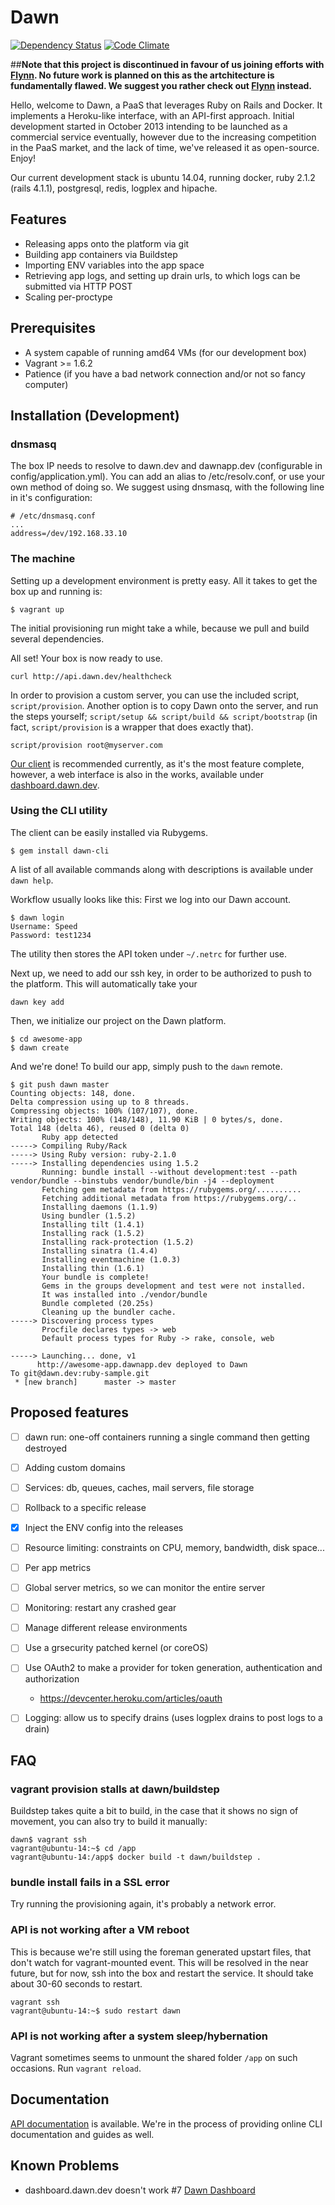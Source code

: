 Dawn
====
[![Dependency Status](https://gemnasium.com/dawn/dawn.svg)](https://gemnasium.com/dawn/dawn)
[![Code Climate](https://codeclimate.com/github/dawn/dawn.png)](https://codeclimate.com/github/dawn/dawn)

##**Note that this project is discontinued in favour of us joining efforts with [Flynn](https://github.com/flynn/flynn). No future work is planned on this as the artchitecture is fundamentally flawed. We suggest you rather check out [Flynn](http://flynn.io) instead.**

Hello, welcome to Dawn, a PaaS that leverages Ruby on Rails and Docker. It implements a Heroku-like interface,
with an API-first approach. Initial development started in October 2013 intending to be launched as a commercial
service eventually, however due to the increasing competition in the PaaS market, and the lack of time, we've
released it as open-source. Enjoy!

Our current development stack is ubuntu 14.04, running docker, ruby 2.1.2 (rails 4.1.1), postgresql, redis, logplex and hipache.


## Features

* Releasing apps onto the platform via git
* Building app containers via Buildstep
* Importing ENV variables into the app space
* Retrieving app logs, and setting up drain urls, to which logs can be submitted via HTTP POST
* Scaling per-proctype

## Prerequisites
* A system capable of running amd64 VMs (for our development box)
* Vagrant >= 1.6.2
* Patience (if you have a bad network connection and/or not so fancy computer)

## Installation (Development)

### dnsmasq
The box IP needs to resolve to dawn.dev and dawnapp.dev (configurable in config/application.yml). You can add an alias to
/etc/resolv.conf, or use your own method of doing so. We suggest using dnsmasq, with the following line
in it's configuration:

```
# /etc/dnsmasq.conf
...
address=/dev/192.168.33.10
```

### The machine

Setting up a development environment is pretty easy. All it takes to get the box up and running is:

```shell
$ vagrant up
```

The initial provisioning run might take a while, because we pull and build several dependencies.

All set! Your box is now ready to use.

```
curl http://api.dawn.dev/healthcheck
```

In order to provision a custom server, you can use the included script,
`script/provision`. Another option is to copy Dawn onto the server, and run the
steps yourself; `script/setup && script/build && script/bootstrap` (in fact, `script/provision` is a wrapper
that does exactly that).

```
script/provision root@myserver.com
```

[Our client](https://github.com/dawn/dawn-cli) is recommended currently, as it's the most feature complete, however, a
web interface is also in the works, available under [dashboard.dawn.dev](http://dashboard.dawn.dev).

### Using the CLI utility

The client can be easily installed via Rubygems.

```
$ gem install dawn-cli
```

A list of all available commands along with descriptions is available under `dawn help`.

Workflow usually looks like this: First we log into our Dawn account.

```
$ dawn login
Username: Speed
Password: test1234
```

The utility then stores the API token under `~/.netrc` for further use.

Next up, we need to add our ssh key, in order to be authorized to push to the platform. This will automatically take your

```
dawn key add
```

Then, we initialize our project on the Dawn platform.

```
$ cd awesome-app
$ dawn create
```

And we're done! To build our app, simply push to the `dawn` remote.

```
$ git push dawn master
Counting objects: 148, done.
Delta compression using up to 8 threads.
Compressing objects: 100% (107/107), done.
Writing objects: 100% (148/148), 11.90 KiB | 0 bytes/s, done.
Total 148 (delta 46), reused 0 (delta 0)
       Ruby app detected
-----> Compiling Ruby/Rack
-----> Using Ruby version: ruby-2.1.0
-----> Installing dependencies using 1.5.2
       Running: bundle install --without development:test --path vendor/bundle --binstubs vendor/bundle/bin -j4 --deployment
       Fetching gem metadata from https://rubygems.org/..........
       Fetching additional metadata from https://rubygems.org/..
       Installing daemons (1.1.9)
       Using bundler (1.5.2)
       Installing tilt (1.4.1)
       Installing rack (1.5.2)
       Installing rack-protection (1.5.2)
       Installing sinatra (1.4.4)
       Installing eventmachine (1.0.3)
       Installing thin (1.6.1)
       Your bundle is complete!
       Gems in the groups development and test were not installed.
       It was installed into ./vendor/bundle
       Bundle completed (20.25s)
       Cleaning up the bundler cache.
-----> Discovering process types
       Procfile declares types -> web
       Default process types for Ruby -> rake, console, web

-----> Launching... done, v1
      http://awesome-app.dawnapp.dev deployed to Dawn
To git@dawn.dev:ruby-sample.git
 * [new branch]      master -> master
```

## Proposed features

* [ ] dawn run: one-off containers running a single command then getting destroyed
* [ ] Adding custom domains
* [ ] Services: db, queues, caches, mail servers, file storage
* [ ] Rollback to a specific release
* [X] Inject the ENV config into the releases
* [ ] Resource limiting: constraints on CPU, memory, bandwidth, disk space...
* [ ] Per app metrics
* [ ] Global server metrics, so we can monitor the entire server
* [ ] Monitoring: restart any crashed gear
* [ ] Manage different release environments

* [ ] Use a grsecurity patched kernel (or coreOS)

* [ ] Use OAuth2 to make a provider for token generation, authentication and authorization
  * https://devcenter.heroku.com/articles/oauth

* [ ] Logging: allow us to specify drains (uses logplex drains to post logs to a drain)

## FAQ
### vagrant provision stalls at dawn/buildstep
Buildstep takes quite a bit to build, in the case that it shows no sign of
movement, you can also try to build it manually:
```shell
dawn$ vagrant ssh
vagrant@ubuntu-14:~$ cd /app
vagrant@ubuntu-14:/app$ docker build -t dawn/buildstep .
```

### bundle install fails in a SSL error
Try running the provisioning again, it's probably a network error.

### API is not working after a VM reboot
This is because we're still using the foreman generated upstart files, that don't watch for vagrant-mounted event. This will be resolved in the near future, but for now, ssh into the box and restart the service. It should take about 30-60 seconds to restart.

```
vagrant ssh
vagrant@ubuntu-14:~$ sudo restart dawn
```

### API is not working after a system sleep/hybernation
Vagrant sometimes seems to unmount the shared folder `/app` on such occasions. Run `vagrant reload`.

## Documentation
[API documentation](http://dawn.github.io/docs/) is available. We're in the process of providing online CLI documentation and guides as well.


## Known Problems
- dashboard.dawn.dev doesn't work
#7
[Dawn Dashboard](https://github.com/dawn/dawn-dashboard)

